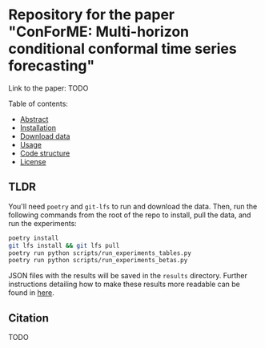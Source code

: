 # Repository for the paper "ConForME: Multi-horizon conditional conformal time series forecasting"

Link to the paper: TODO

Table of contents:

- [Abstract](doc/abstract.md)
- [Installation](doc/install.md)
- [Download data](doc/download_data.md)
- [Usage](doc/usage.md)
- [Code structure](doc/structure.md)
- [License](LICENSE.txt)

## TLDR

You'll need `poetry` and `git-lfs` to run and download the data. Then, run the following commands from the root of the repo to install, pull the data, and run the experiments:

```bash
poetry install
git lfs install && git lfs pull
poetry run python scripts/run_experiments_tables.py
poetry run python scripts/run_experiments_betas.py
```

JSON files with the results will be saved in the `results` directory. Further instructions detailing how to make these results more readable can be found in [here](doc/usage.md).

## Citation

TODO
